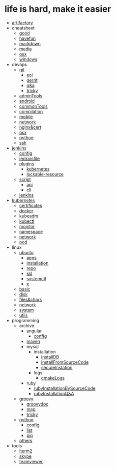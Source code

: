# life is hard, make it easier

- [artifactory](artifactory/artifactory.md)
- cheatsheet
  * [good](cheatsheet/good.md)
  * [havefun](cheatsheet/havefun.md)
  * [markdown](cheatsheet/markdown.md)
  * [media](cheatsheet/media.md)
  * [osx](cheatsheet/osx.md)
  * [windows](cheatsheet/windows.md)
- devops
  - [git](devops/git/git.md)
    * [eol](devops/git/eol.md)
    * [gerrit](devops/git/gerrit.md)
    * [q&a](devops/git/q&a.md)
    * [tricky](devops/git/tricky.md)
  * [adminTools](devops/adminTools.md)
  * [android](devops/android.md)
  * [commonTools](devops/commonTools.md)
  * [compilation](devops/compilation.md)
  * [mobile](devops/mobile.md)
  * [network](devops/network.md)
  * [nginx&cert](devops/nginx&cert.md)
  * [osx](devops/osx.md)
  * [python](devops/python.md)
  * [ssh](devops/ssh.md)
- [jenkins](jenkins/jenkins.md)
  - [config](jenkins/config/config.md)
  - [jenkinsfile](jenkins/jenkinsfile/jenkinsfile.md)
  - [plugins](jenkins/plugins/plugins.md)
    * [kubernetes](jenkins/plugins/kubernetes.md)
    * [lockable-resource](jenkins/plugins/lockable-resource.md)
  - [script](jenkins/script/script.md)
    * [api](jenkins/script/api.md)
    * [cli](jenkins/script/cli.md)
  * [jenkins](jenkins/jenkins.md)
- [kubernetes](kubernetes/kubernetes.md)
  * [certificates](kubernetes/certificates.md)
  * [docker](kubernetes/docker.md)
  * [kubeadm](kubernetes/kubeadm.md)
  * [kubectl](kubernetes/kubectl.md)
  * [monitor](kubernetes/monitor.md)
  * [namespace](kubernetes/namespace.md)
  * [network](kubernetes/network.md)
  * [pod](kubernetes/pod.md)
- linux
  - [ubuntu](linux/ubuntu/ubuntu.md)
    * [apps](linux/ubuntu/apps.md)
    * [installation](linux/ubuntu/installation.md)
    * [repo](linux/ubuntu/repo.md)
    * [ssl](linux/ubuntu/ssl.md)
    * [systemctl](linux/ubuntu/systemctl.md)
    * [x](linux/ubuntu/x.md)
  * [basic](linux/basic.md)
  * [disk](linux/disk.md)
  * [files&chars](linux/files&chars.md)
  * [network](linux/network.md)
  * [system](linux/system.md)
  * [utils](linux/utils.md)
- programming
  - archive
    - angular
      * [config](programming/archive/angular/config.md)
    - [maven](programming/archive/maven/README.md)
    - mysql
      - installation
        * [installDB](programming/archive/mysql/installation/installDB.md)
        * [installFromSourceCode](programming/archive/mysql/installation/installFromSourceCode.md)
        * [secureInstation](programming/archive/mysql/installation/secureInstation.md)
      - logs
        * [cmakeLogs](programming/archive/mysql/logs/cmakeLogs.md)
    - ruby
      * [rubyInstallationBySourceCode](programming/archive/ruby/rubyInstallationBySourceCode.md)
      * [rubyInstallationQ&A](programming/archive/ruby/rubyInstallationQ&A.md)
  - [groovy](programming/groovy/groovy.md)
    * [groovydoc](programming/groovy/groovydoc.md)
    * [map](programming/groovy/map.md)
    * [tricky](programming/groovy/tricky.md)
  - [python](programming/python/python.md)
    * [config](programming/python/config.md)
    * [list](programming/python/list.md)
    * [pip](programming/python/pip.md)
  * [others](programming/others.md)
- tools
  * [iterm2](tools/iterm2.md)
  * [skype](tools/skype.md)
  * [teamviewer](tools/teamviewer.md)
